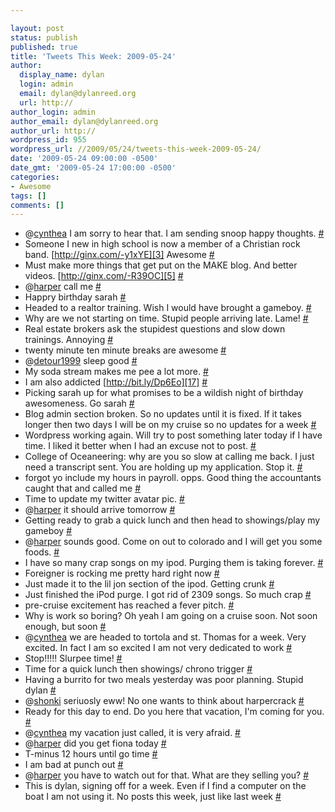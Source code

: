```yaml
---

layout: post
status: publish
published: true
title: 'Tweets This Week: 2009-05-24'
author:
  display_name: dylan
  login: admin
  email: dylan@dylanreed.org
  url: http://
author_login: admin
author_email: dylan@dylanreed.org
author_url: http://
wordpress_id: 955
wordpress_url: //2009/05/24/tweets-this-week-2009-05-24/
date: '2009-05-24 09:00:00 -0500'
date_gmt: '2009-05-24 17:00:00 -0500'
categories:
- Awesome
tags: []
comments: []
---
```


  * @[cynthea][1] I am sorry to hear that. I am sending snoop happy thoughts. [#][2]
  * Someone I new in high school is now a member of a Christian rock band. [http://ginx.com/-y1xYE][3] Awesome [#][4]
  * Must make more things that get put on the MAKE blog. And better videos. [http://ginx.com/-R39OC][5] [#][6]
  * @[harper][7] call me [#][8]
  * Happry birthday sarah [#][9]
  * Headed to a realtor training. Wish I would have brought a gameboy. [#][10]
  * Why are we not starting on time. Stupid people arriving late. Lame! [#][11]
  * Real estate brokers ask the stupidest questions and slow down trainings. Annoying [#][12]
  * twenty minute ten minute breaks are awesome [#][13]
  * @[detour1999][14] sleep good [#][15]
  * My soda stream makes me pee a lot more. [#][16]
  * I am also addicted [http://bit.ly/Dp6Eo][17] [#][18]
  * Picking sarah up for what promises to be a wildish night of birthday awesomeness. Go sarah [#][19]
  * Blog admin section broken. So no updates until it is fixed. If it takes longer then two days I will be on my cruise so no updates for a week [#][20]
  * Wordpress working again. Will try to post something later today if I have time. I liked it better when I had an excuse not to post. [#][21]
  * College of Oceaneering: why are you so slow at calling me back. I just need a transcript sent. You are holding up my application. Stop it. [#][22]
  * forgot yo include my hours in payroll. opps. Good thing the accountants caught that and called me [#][23]
  * Time to update my twitter avatar pic. [#][24]
  * @[harper][7] it should arrive tomorrow [#][25]
  * Getting ready to grab a quick lunch and then head to showings/play my gameboy [#][26]
  * @[harper][7] sounds good. Come on out to colorado and I will get you some foods. [#][27]
  * I have so many crap songs on my ipod. Purging them is taking forever. [#][28]
  * Foreigner is rocking me pretty hard right now [#][29]
  * Just made it to the lil jon section of the ipod. Getting crunk [#][30]
  * Just finished the iPod purge. I got rid of 2309 songs. So much crap [#][31]
  * pre-cruise excitement has reached a fever pitch. [#][32]
  * Why is work so boring? Oh yeah I am going on a cruise soon. Not soon enough, but soon [#][33]
  * @[cynthea][1] we are headed to tortola and st. Thomas for a week. Very excited. In fact I am so excited I am not very dedicated to work [#][34]
  * Stop!!!!! Slurpee time! [#][35]
  * Time for a quick lunch then showings/ chrono trigger [#][36]
  * Having a burrito for two meals yesterday was poor planning. Stupid dylan [#][37]
  * @[shonki][38] seriuosly eww! No one wants to think about harpercrack [#][39]
  * Ready for this day to end. Do you here that vacation, I'm coming for you. [#][40]
  * @[cynthea][1] my vacation just called, it is very afraid. [#][41]
  * @[harper][7] did you get fiona today [#][42]
  * T-minus 12 hours until go time [#][43]
  * I am bad at punch out [#][44]
  * @[harper][7] you have to watch out for that. What are they selling you? [#][45]
  * This is dylan, signing off for a week. Even if I find a computer on the boat I am not using it. No posts this week, just like last week [#][46]
  


   [1]: http://twitter.com/cynthea
   [2]: http://twitter.com/awesomeguy/statuses/1826716516
   [3]: http://ginx.com/-y1xYE
   [4]: http://twitter.com/awesomeguy/statuses/1837184809
   [5]: http://ginx.com/-R39OC
   [6]: http://twitter.com/awesomeguy/statuses/1839141985
   [7]: http://twitter.com/harper
   [8]: http://twitter.com/awesomeguy/statuses/1842748165
   [9]: http://twitter.com/awesomeguy/statuses/1847261599
   [10]: http://twitter.com/awesomeguy/statuses/1847265785
   [11]: http://twitter.com/awesomeguy/statuses/1847410712
   [12]: http://twitter.com/awesomeguy/statuses/1848077760
   [13]: http://twitter.com/awesomeguy/statuses/1848249744
   [14]: http://twitter.com/detour1999
   [15]: http://twitter.com/awesomeguy/statuses/1849026892
   [16]: http://twitter.com/awesomeguy/statuses/1849082572
   [17]: http://bit.ly/Dp6Eo
   [18]: http://twitter.com/awesomeguy/statuses/1849609141
   [19]: http://twitter.com/awesomeguy/statuses/1850953387
   [20]: http://twitter.com/awesomeguy/statuses/1859167947
   [21]: http://twitter.com/awesomeguy/statuses/1859765427
   [22]: http://twitter.com/awesomeguy/statuses/1860151831
   [23]: http://twitter.com/awesomeguy/statuses/1860287595
   [24]: http://twitter.com/awesomeguy/statuses/1860409106
   [25]: http://twitter.com/awesomeguy/statuses/1861482518
   [26]: http://twitter.com/awesomeguy/statuses/1862103367
   [27]: http://twitter.com/awesomeguy/statuses/1862549617
   [28]: http://twitter.com/awesomeguy/statuses/1862828618
   [29]: http://twitter.com/awesomeguy/statuses/1862865827
   [30]: http://twitter.com/awesomeguy/statuses/1863796561
   [31]: http://twitter.com/awesomeguy/statuses/1871180853
   [32]: http://twitter.com/awesomeguy/statuses/1871790396
   [33]: http://twitter.com/awesomeguy/statuses/1872608692
   [34]: http://twitter.com/awesomeguy/statuses/1872687286
   [35]: http://twitter.com/awesomeguy/statuses/1873482639
   [36]: http://twitter.com/awesomeguy/statuses/1873626974
   [37]: http://twitter.com/awesomeguy/statuses/1873898003
   [38]: http://twitter.com/shonki
   [39]: http://twitter.com/awesomeguy/statuses/1875335633
   [40]: http://twitter.com/awesomeguy/statuses/1875768280
   [41]: http://twitter.com/awesomeguy/statuses/1876074475
   [42]: http://twitter.com/awesomeguy/statuses/1878664348
   [43]: http://twitter.com/awesomeguy/statuses/1881528547
   [44]: http://twitter.com/awesomeguy/statuses/1883193395
   [45]: http://twitter.com/awesomeguy/statuses/1885311728
   [46]: http://twitter.com/awesomeguy/statuses/1888654704

